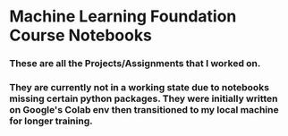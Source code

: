# Machine Learning Foundation Course Notebooks

### These are all the Projects/Assignments that I worked on.

### They are currently not in a working state due to notebooks missing certain python packages. They were initially written on Google's Colab env then transitioned to my local machine for longer training. 